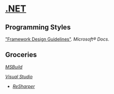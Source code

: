 # [.NET](https://microsoft.com/net)

## Programming Styles

["Framework Design Guidelines"](https://docs.microsoft.com/dotnet/standard/design-guidelines/). *Microsoft® Docs*.

## Groceries

[*MSBuild*](http://github.com/microsoft/msbuild)

[*Visual Studio*](https://visualstudio.com)
+ [*ReSharper*](https://jetbrains.com/resharper)
